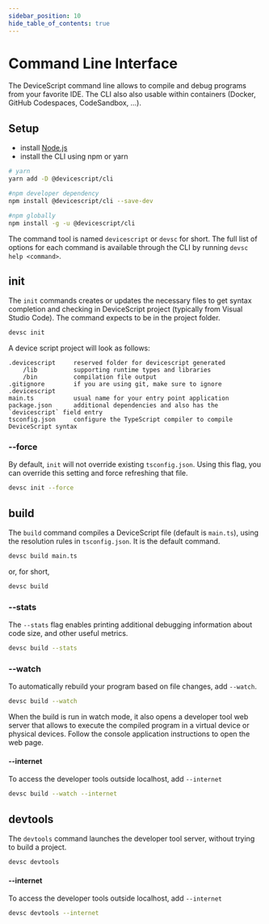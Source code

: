 ```yaml
---
sidebar_position: 10
hide_table_of_contents: true
---
```


# Command Line Interface

The DeviceScript command line allows to compile and debug programs from your favorite IDE.
The CLI also also usable within containers (Docker, GitHub Codespaces, CodeSandbox, ...).

## Setup

-   install [Node.js](https://nodejs.org/en/download/)
-   install the CLI using npm or yarn

```bash
# yarn
yarn add -D @devicescript/cli
```

```bash
#npm developer dependency
npm install @devicescript/cli --save-dev
```

```bash
#npm globally
npm install -g -u @devicescript/cli
```

The command tool is named `devicescript` or `devsc` for short.
The full list of options for each command is available through the CLI by running `devsc help <command>`.


## init

The `init` commands creates or updates the necessary files to get syntax completion
and checking in DeviceScript project (typically from Visual Studio Code). The command expects to be in the project folder.

```bash
devsc init
```

A device script project will look as follows:

```
.devicescript     reserved folder for devicescript generated
    /lib          supporting runtime types and libraries
    /bin          compilation file output
.gitignore        if you are using git, make sure to ignore .devicescript
main.ts           usual name for your entry point application
package.json      additional dependencies and also has the `devicescript` field entry
tsconfig.json     configure the TypeScript compiler to compile DeviceScript syntax
```

### --force

By default, `init` will not override existing `tsconfig.json`. Using this flag, you can override this setting
and force refreshing that file.

```bash
devsc init --force
```

## build

The `build` command compiles a DeviceScript file (default is `main.ts`), using the resolution rules in `tsconfig.json`. It is the default command.

```bash
devsc build main.ts
```

or, for short,

```bash
devsc build
```

### --stats

The ``--stats`` flag enables printing additional debugging information about code size,
and other useful metrics.

```bash
devsc build --stats
```

### --watch

To automatically rebuild your program based on file changes,
add `--watch`.

```bash
devsc build --watch
```

When the build is run in watch mode, it also opens a developer tool web server that allows
to execute the compiled program in a virtual device or physical devices. Follow the console
application instructions to open the web page.

#### --internet

To access the developer tools outside localhost, add `--internet`

```bash
devsc build --watch --internet
```

## devtools

The `devtools` command launches the developer tool server, without trying to build a project.

```bash
devsc devtools
```

#### --internet

To access the developer tools outside localhost, add `--internet`

```bash
devsc devtools --internet
```
